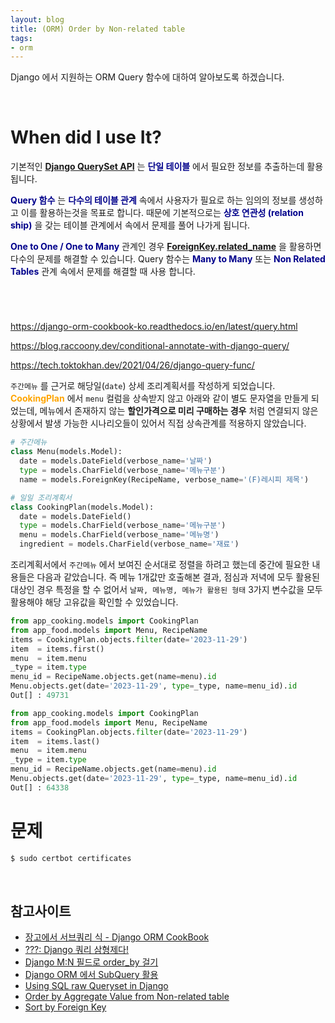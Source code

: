 ```yaml
---
layout: blog
title: (ORM) Order by Non-related table
tags:
- orm
---
```


Django 에서 지원하는 ORM Query 함수에 대하여 알아보도록 하겠습니다. 

<br/>

# **When did I use It?**

기본적인 **[Django QuerySet API](https://docs.djangoproject.com/en/4.2/ref/models/querysets/)** 는 **<span style="color:darkblue">단일 테이블</span>** 에서 필요한 정보를 추출하는데 활용 됩니다.

**<span style="color:darkblue">Query 함수</span>** 는 **<span style="color:darkblue">다수의 테이블 관계</span>** 속에서 사용자가 필요로 하는 임의의 정보를 생성하고 이를 활용하는것을 목표로 합니다. 때문에 기본적으로는 **<span style="color:darkblue">상호 연관성 (relation ship)</span>** 을 갖는 테이블 관계에서 속에서 문제를 풀어 나가게 됩니다.

**<span style="color:darkblue">One to One / One to Many</span>** 관계인 경우 **[ForeignKey.related_name](https://docs.djangoproject.com/en/4.2/ref/models/fields/#django.db.models.ForeignKey.related_name)** 을 활용하면 다수의 문제를 해결할 수 있습니다. Query 함수는 **<span style="color:darkblue">Many to Many</span>** 또는 **<span style="color:darkblue">Non Related Tables</span>** 관계 속에서 문제를 해결할 때 사용 합니다.

<br/>

# 

https://django-orm-cookbook-ko.readthedocs.io/en/latest/query.html

https://blog.raccoony.dev/conditional-annotate-with-django-query/

https://tech.toktokhan.dev/2021/04/26/django-query-func/


`주간메뉴` 를 근거로 해당일(`date`) 상세 조리계획서를 작성하게 되었습니다. **<span style="color:orange">CookingPlan</span>** 에서 `menu` 컬럼을 상속받지 않고 아래와 같이 별도 문자열을 만들게 되었는데, 메뉴에서 존재하지 않는 **할인가격으로 미리 구매하는 경우** 처럼 연결되지 않은 상황에서 발생 가능한 시나리오들이 있어서 직접 상속관계를 적용하지 않았습니다.

```python
# 주간메뉴
class Menu(models.Model):
  date = models.DateField(verbose_name='날짜')
  type = models.CharField(verbose_name='메뉴구분')
  name = models.ForeignKey(RecipeName, verbose_name='(F)레시피 제목')

# 일일 조리계획서
class CookingPlan(models.Model):
  date = models.DateField()
  type = models.CharField(verbose_name='메뉴구분')
  menu = models.CharField(verbose_name='메뉴명')
  ingredient = models.CharField(verbose_name='재료')
```

조리계획서에서 `주간메뉴` 에서 보여진 순서대로 정렬을 하려고 했는데 중간에 필요한 내용들은 다음과 같았습니다. 즉 메뉴 1개값만 호출해본 결과, 점심과 저녁에 모두 활용된 대상인 경우 특정을 할 수 없어서 `날짜, 메뉴명, 메뉴가 활용된 형태` 3가지 변수값을 모두 활용해야 해당 고유값을 확인할 수 있었습니다.

```python
from app_cooking.models import CookingPlan
from app_food.models import Menu, RecipeName
items = CookingPlan.objects.filter(date='2023-11-29')
item  = items.first()
menu  = item.menu
_type = item.type
menu_id = RecipeName.objects.get(name=menu).id
Menu.objects.get(date='2023-11-29', type=_type, name=menu_id).id
Out[] : 49731

from app_cooking.models import CookingPlan
from app_food.models import Menu, RecipeName
items = CookingPlan.objects.filter(date='2023-11-29')
item  = items.last()
menu  = item.menu
_type = item.type
menu_id = RecipeName.objects.get(name=menu).id
Menu.objects.get(date='2023-11-29', type=_type, name=menu_id).id
Out[] : 64338
```

# 문제

```bash
$ sudo certbot certificates
```


<br/>

## 참고사이트
- [장고에서 서브쿼리 식 - Django ORM CookBook](https://django-orm-cookbook-ko.readthedocs.io/en/latest/subquery.html?highlight=OuterRef#id1)
- [???: Django 쿼리 삼형제다!](https://tech.toktokhan.dev/2021/04/26/django-query-func/)
- [Django M:N 필드로 order_by 걸기](https://velog.io/@mask_vvs/Django-MN-%ED%95%84%EB%93%9C%EB%A1%9C-orderby-%EA%B1%B8%EA%B8%B0-annotate-Subquery-OuterRef-%EC%82%AC%EC%9A%A9)
- [Django ORM 에서 SubQuery 활용](https://www.aladin.co.kr/search/wsearchresult.aspx?SearchTarget=UsedStore&SearchWord=%EC%95%8C%EA%B3%A0%EB%A6%AC%EC%A6%98)
- [Using SQL raw Queryset in Django](https://stackoverflow.com/questions/58456329/django-queryset-order-by-a-not-directly-related-models-field)
- [Order by Aggregate Value from Non-related table](https://stackoverflow.com/questions/69187854/django-order-by-aggregate-value-from-non-related-table)
- [Sort by Foreign Key](https://stackoverflow.com/questions/68199501/django-orm-sort-by-foreign-key-occurence-in-another-table)